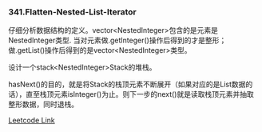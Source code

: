 ### 341.Flatten-Nested-List-Iterator

仔细分析数据结构的定义。vector\<NestedInteger\>包含的是元素是NestedInteger类型. 当对元素做.getInteger()操作后得到的才是整形；做.getList()操作后得到的是vector\<NestedInteger\>类型。

设计一个stack\<NestedInteger\>Stack的堆栈。

hasNext()的目的，就是将Stack的栈顶元素不断展开（如果对应的是List数据的话），直至栈顶元素isInteger()为止。则下一步的next()就是读取栈顶元素并抽取整形数据，同时退栈。


[Leetcode Link](https://leetcode.com/problems/flatten-nested-list-iterator)

